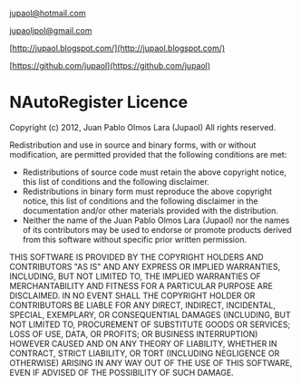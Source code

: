 [jupaol@hotmail.com](jupaol@hotmail.com)

[jupaoljpol@gmail.com](jupaoljpol@gmail.com)

[http://jupaol.blogspot.com/](http://jupaol.blogspot.com/)

[https://github.com/jupaol](https://github.com/jupaol)

# NAutoRegister Licence #

Copyright (c) 2012, Juan Pablo Olmos Lara (Jupaol)
All rights reserved.

Redistribution and use in source and binary forms, with or without modification, are permitted provided that the following conditions are met:

- Redistributions of source code must retain the above copyright notice, this list of conditions and the following disclaimer.
- Redistributions in binary form must reproduce the above copyright notice, this list of conditions and the following disclaimer in the documentation and/or other materials provided with the distribution.
- Neither the name of the Juan Pablo Olmos Lara (Jupaol) nor the names of its contributors may be used to endorse or promote products derived from this software without specific prior written permission.

THIS SOFTWARE IS PROVIDED BY THE COPYRIGHT HOLDERS AND CONTRIBUTORS "AS IS" AND ANY EXPRESS OR IMPLIED WARRANTIES, INCLUDING, BUT NOT LIMITED TO, THE IMPLIED WARRANTIES OF MERCHANTABILITY AND FITNESS FOR A PARTICULAR PURPOSE ARE DISCLAIMED. IN NO EVENT SHALL THE COPYRIGHT HOLDER OR CONTRIBUTORS BE LIABLE FOR ANY DIRECT, INDIRECT, INCIDENTAL, SPECIAL, EXEMPLARY, OR CONSEQUENTIAL DAMAGES (INCLUDING, BUT NOT LIMITED TO, PROCUREMENT OF SUBSTITUTE GOODS OR SERVICES; LOSS OF USE, DATA, OR PROFITS; OR BUSINESS INTERRUPTION) HOWEVER CAUSED AND ON ANY THEORY OF LIABILITY, WHETHER IN CONTRACT, STRICT LIABILITY, OR TORT (INCLUDING NEGLIGENCE OR OTHERWISE) ARISING IN ANY WAY OUT OF THE USE OF THIS SOFTWARE, EVEN IF ADVISED OF THE POSSIBILITY OF SUCH DAMAGE.